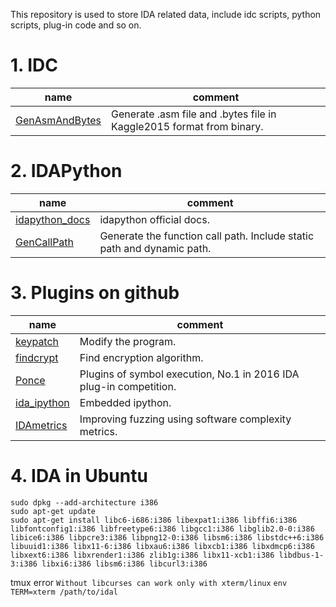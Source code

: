 This repository is used to store IDA related data, include idc scripts, python scripts, plug-in code and so on.  

# 1. IDC
name     | comment
-------- | -----
[GenAsmAndBytes](GenAsmAndBytes) | Generate .asm file and .bytes file in Kaggle2015 format from binary. |

# 2. IDAPython
name     | comment
-------- | -----
[idapython_docs](https://www.hex-rays.com/products/ida/support/idapython_docs/)| idapython official docs. 
[GenCallPath](GenCallPath) | Generate the function call path. Include static path and dynamic path. 

# 3. Plugins on github
name     | comment
-------- | -----
[keypatch](https://github.com/keystone-engine/keypatch) | Modify the program.  
[findcrypt](https://github.com/polymorf/findcrypt-yara) | Find encryption algorithm.  
[Ponce](https://github.com/illera88/Ponce) | Plugins of symbol execution, No.1 in 2016 IDA plug-in competition.  
[ida_ipython](https://github.com/james91b/ida_ipython) | Embedded ipython.  
[IDAmetrics](https://github.com/mxmssh/IDAmetrics) | Improving fuzzing using software complexity metrics.

# 4. IDA in Ubuntu
```shell
sudo dpkg --add-architecture i386
sudo apt-get update
sudo apt-get install libc6-i686:i386 libexpat1:i386 libffi6:i386 libfontconfig1:i386 libfreetype6:i386 libgcc1:i386 libglib2.0-0:i386 libice6:i386 libpcre3:i386 libpng12-0:i386 libsm6:i386 libstdc++6:i386 libuuid1:i386 libx11-6:i386 libxau6:i386 libxcb1:i386 libxdmcp6:i386 libxext6:i386 libxrender1:i386 zlib1g:i386 libx11-xcb1:i386 libdbus-1-3:i386 libxi6:i386 libsm6:i386 libcurl3:i386 
```
tmux error `Without libcurses can work only with xterm/linux`
`env TERM=xterm /path/to/idal`